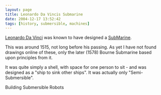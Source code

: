```yaml
---
layout: page
title: Leonardo Da Vincis Submarine
date: 2004-12-17 13:52:42
tags: [history, submersible, machines]
---
```

[Leonardo Da Vinci](/wiki/leonardo_da_vinci.html "Leonardo Da Vinci") was known to have designed a [SubMarine](/wiki/submarine.html "SubMarine").

This was around 1515, not long before his passing. As yet I have not found drawings online of these, only the later (1578) Bourne Submarine based upon principles from it.

It was quite simply a shell, with space for one person to sit - and was designed as a "ship to sink other ships". It was actually only "Semi-Submersible".

Building Submersible Robots
